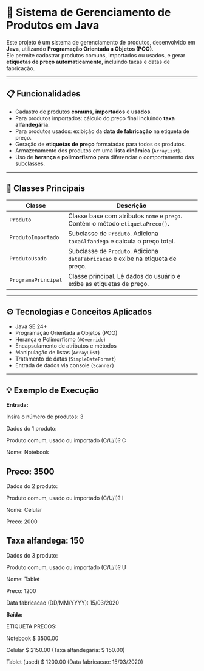 # 🛒 Sistema de Gerenciamento de Produtos em Java

Este projeto é um sistema de gerenciamento de produtos, desenvolvido em **Java**, utilizando **Programação Orientada a Objetos (POO)**.  
Ele permite cadastrar produtos comuns, importados ou usados, e gerar **etiquetas de preço automaticamente**, incluindo taxas e datas de fabricação.

---

## 📋 Funcionalidades

- Cadastro de produtos **comuns**, **importados** e **usados**.  
- Para produtos importados: cálculo do preço final incluindo **taxa alfandegária**.  
- Para produtos usados: exibição da **data de fabricação** na etiqueta de preço.  
- Geração de **etiquetas de preço** formatadas para todos os produtos.  
- Armazenamento dos produtos em uma **lista dinâmica** (`ArrayList`).  
- Uso de **herança e polimorfismo** para diferenciar o comportamento das subclasses.  

---

## 🔹 Classes Principais

| Classe | Descrição |
|--------|-----------|
| `Produto` | Classe base com atributos `nome` e `preço`. Contém o método `etiquetaPreco()`. |
| `ProdutoImportado` | Subclasse de `Produto`. Adiciona `taxaAlfandega` e calcula o preço total. |
| `ProdutoUsado` | Subclasse de `Produto`. Adiciona `dataFabricacao` e exibe na etiqueta de preço. |
| `ProgramaPrincipal` | Classe principal. Lê dados do usuário e exibe as etiquetas de preço. |

---

## ⚙️ Tecnologias e Conceitos Aplicados

- Java SE 24+  
- Programação Orientada a Objetos (POO)  
- Herança e Polimorfismo (`@Override`)  
- Encapsulamento de atributos e métodos  
- Manipulação de listas (`ArrayList`)  
- Tratamento de datas (`SimpleDateFormat`)  
- Entrada de dados via console (`Scanner`)  

---

## 💡 Exemplo de Execução

**Entrada:**

Insira o número de produtos: 3

Dados do 1 produto:

Produto comum, usado ou importado (C/U/I)? C

Nome: Notebook

Preco: 3500
---

Dados do 2 produto:

Produto comum, usado ou importado (C/U/I)? I

Nome: Celular

Preco: 2000

Taxa alfandega: 150
---

Dados do 3 produto:

Produto comum, usado ou importado (C/U/I)? U

Nome: Tablet

Preco: 1200

Data fabricacao (DD/MM/YYYY): 15/03/2020

**Saída:**

ETIQUETA PRECOS:

Notebook $ 3500.00

Celular $ 2150.00 (Taxa alfandegaria: $ 150.00)

Tablet (used) $ 1200.00 (Data fabricacao: 15/03/2020)
